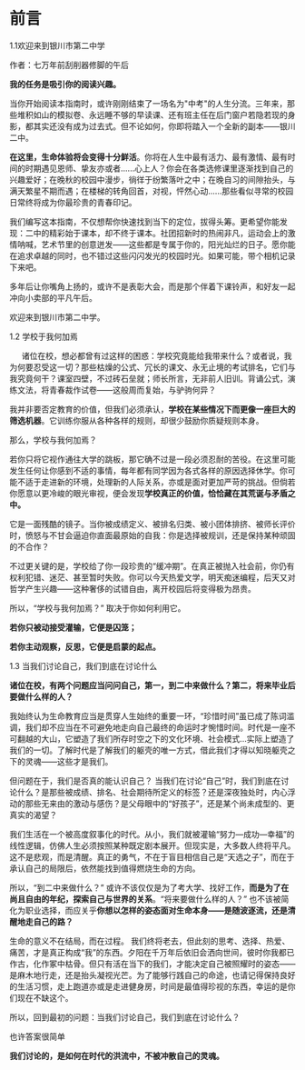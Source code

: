 # 前言

1\.1欢迎来到银川市第二中学

作者：七万年前刮削器修脚的午后

**我的任务是吸引你的阅读兴趣。**



当你开始阅读本指南时，或许刚刚结束了一场名为"中考"的人生分流。三年来，那些堆积如山的模拟卷、永远睡不够的早读课、还有班主任在后门窗户若隐若现的身影，都其实还没有成为过去式。但不论如何，你即将踏入一个全新的副本——银川二中。

**在这里，生命体验将会变得十分鲜活**。你将在人生中最有活力、最有激情、最有时间的时期遇见恩师、挚友亦或者......心上人？你会在各类选修课里逐渐找到自己的兴趣爱好；在晚秋的校园中漫步，徜徉于纷繁落叶之中；在晚自习的间隙抬头，与满天繁星不期而遇；在楼梯的转角回首，对视，怦然心动......那些看似寻常的校园日常终将成为你最珍贵的青春印记。

我们编写这本指南，不仅想帮你快速找到当下的定位，拔得头筹。更希望你能发现：二中的精彩始于课本，却不终于课本。社团招新时的热闹非凡，运动会上的激情呐喊，艺术节里的创意迸发——这些都是专属于你的，阳光灿烂的日子。愿你能在追求卓越的同时，也不错过这些闪闪发光的校园时光。如果可能，带个相机记录下来吧。

多年后让你嘴角上扬的，或许不是表彰大会，而是那个伴着下课铃声，和好友一起冲向小卖部的平凡午后。

欢迎来到银川市第二中学。

1\.2 学校于我何加焉

`   `诸位在校，想必都曾有过这样的困惑：学校究竟能给我带来什么？或者说，我为何要忍受这一切？那些枯燥的公式、冗长的课文、永无止境的考试排名，它们与我究竟何干？课室四壁，不过砖石垒就；师长所言，无非前人旧训。背诵公式，演练文法，将青春裁作试卷——这般周而复始，与驴驹何异？

我并非要否定教育的价值，但我们必须承认，**学校在某些情况下而更像一座巨大的筛选机器**。它训练你服从各种各样的规则，却很少鼓励你质疑规则本身。

那么，学校与我何加焉？

若你只将它视作通往大学的跳板，那它确不过是一段必须忍耐的苦役。在这里可能发生任何让你感到不适的事情，每年都有同学因为各式各样的原因选择休学。你可能不适于走进新的环境，处理新的人际关系，亦或是面对更加严苛的挑战。但倘若你愿意以更冷峻的眼光审视，便会发现**学校真正的价值，恰恰藏在其荒诞与矛盾之中。**

它是一面残酷的镜子。当你被成绩定义、被排名归类、被小团体排挤、被师长评价时，愤怒与不甘会逼迫你直面最原始的自我：你是选择被规训，还是保持某种顽固的不合作？

不过更关键的是，学校给了你一段珍贵的“缓冲期”。在真正被抛入社会前，你仍有权利犯错、迷茫、甚至暂时失败。你可以今天热爱文学，明天痴迷编程，后天又对哲学产生兴趣——这种奢侈的试错自由，离开校园后将变得极为昂贵。

所以，“学校与我何加焉？” 取决于你如何利用它。

**若你只被动接受灌输，它便是囚笼；**

**若你主动观察，反思，它便是启蒙的起点。**



1\.3 当我们讨论自己，我们到底在讨论什么

**诸位在校，有两个问题应当问问自己，第一，到二中来做什么？第二，将来毕业后要做什么样的人？**

我始终认为生命教育应当是贯穿人生始终的重要一环，“珍惜时间”虽已成了陈词滥调，我们却不应当在不可避免地走向自己最终的命运时才惋惜时间。时代是一座不可翻越的大山，它塑造了我们所存时空之下的文化环境、社会模式...实际上塑造了我们的一切。了解时代是了解我们的躯壳的唯一方式，借此我们才得以知晓躯壳之下的灵魂——这些才是我们。

但问题在于，我们是否真的能认识自己？ 当我们在讨论“自己”时，我们到底在讨论什么？是那些被成绩、排名、社会期待所定义的标签？还是深夜独处时，内心浮动的那些无来由的激动与感伤？是父母眼中的“好孩子”，还是某个尚未成型的、更真实的渴望？

我们生活在一个被高度叙事化的时代。从小，我们就被灌输“努力—成功—幸福”的线性逻辑，仿佛人生必须按照某种既定剧本展开。但现实是，大多数人终将平凡。这不是悲观，而是清醒。真正的勇气，不在于盲目相信自己是“天选之子”，而在于承认自己的局限后，依然能找到值得燃烧生命的方向。

所以，“到二中来做什么？” 或许不该仅仅是为了考大学、找好工作，**而是为了在尚且自由的年纪，探索自己与世界的关系**。“将来要做什么样的人？” 也不该被简化为职业选择，而应关乎**你想以怎样的姿态面对生命本身——是随波逐流，还是清醒地走自己的路？**

生命的意义不在结局，而在过程。 我们终将老去，但此刻的思考、选择、热爱、痛苦，才是真正构成“我”的东西。夕阳在千万年后依旧会洒向世间，彼时你我都已作古，化作冢中枯骨。但只有活在当下的我们，才能决定自己被照耀时的姿态——是麻木地行走，还是抬头凝视光芒。为了能够行践自己的命途，也请记得保持良好的生活习惯，走上跑道亦或是走进健身房，时间是最值得珍视的东西，幸运的是你们现在不缺这个。

所以，回到最初的问题：当我们讨论自己，我们到底在讨论什么？

也许答案很简单

**我们讨论的，是如何在时代的洪流中，不被冲散自己的灵魂。**

